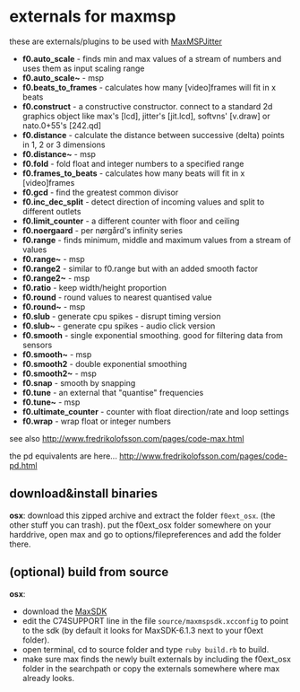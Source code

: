 externals for maxmsp
====================

these are externals/plugins to be used with [MaxMSPJitter](http://cycling74.com)

* **f0.auto_scale** - finds min and max values of a stream of numbers and uses them as input scaling range
* **f0.auto_scale~** - msp
* **f0.beats_to_frames** - calculates how many [video]frames will fit in x beats
* **f0.construct** - a constructive constructor. connect to a standard 2d graphics object like max's [lcd], jitter's [jit.lcd], softvns' [v.draw] or nato.0+55's [242.qd]
* **f0.distance** - calculate the distance between successive (delta) points in 1, 2 or 3 dimensions
* **f0.distance~** - msp
* **f0.fold** - fold float and integer numbers to a specified range
* **f0.frames_to_beats** - calculates how many beats will fit in x [video]frames
* **f0.gcd** - find the greatest common divisor
* **f0.inc_dec_split** - detect direction of incoming values and split to different outlets
* **f0.limit_counter** - a different counter with floor and ceiling
* **f0.noergaard** - per nørgård's infinity series
* **f0.range** - finds minimum, middle and maximum values from a stream of values
* **f0.range~** - msp
* **f0.range2** - similar to f0.range but with an added smooth factor
* **f0.range2~** - msp
* **f0.ratio** - keep width/height proportion
* **f0.round** - round values to nearest quantised value
* **f0.round~** - msp
* **f0.slub** - generate cpu spikes - disrupt timing version
* **f0.slub~** - generate cpu spikes - audio click version
* **f0.smooth** - single exponential smoothing. good for filtering data from sensors
* **f0.smooth~** - msp
* **f0.smooth2** - double exponential smoothing
* **f0.smooth2~** - msp
* **f0.snap** - smooth by snapping
* **f0.tune** - an external that "quantise" frequencies
* **f0.tune~** - msp
* **f0.ultimate_counter** - counter with float direction/rate and loop settings
* **f0.wrap** - wrap float or integer numbers

see also <http://www.fredrikolofsson.com/pages/code-max.html>

the pd equivalents are here... <http://www.fredrikolofsson.com/pages/code-pd.html>

download&install binaries
-------------------------
**osx**: download this zipped archive and extract the folder `f0ext_osx`.  (the other stuff you can trash).  put the f0ext_osx folder somewhere on your harddrive, open max and go to options/filepreferences and add the folder there.

(optional) build from source
----------------------------
**osx**:
* download the [MaxSDK](http://cycling74.com/downloads/sdk/)
* edit the C74SUPPORT line in the file `source/maxmspsdk.xcconfig` to point to the sdk (by default it looks for MaxSDK-6.1.3 next to your f0ext folder).
* open terminal, cd to source folder and type `ruby build.rb` to build.
* make sure max finds the newly built externals by including the f0ext_osx folder in the searchpath or copy the externals somewhere where max already looks.
